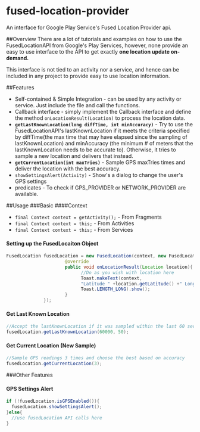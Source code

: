 # fused-location-provider
An interface for Google Play Service's Fused Location Provider api.

##Overview
There are a lot of tutorials and examples on how to use the FusedLocationAPI from Google's Play Services, however, none provide an easy to use interface to the API to get exactly **one location update on-demand.**

This interface is not tied to an activity nor a service, and hence can be included in any project to provide easy to use location information.


##Features
* Self-contained & Simple Integration - can be used by any activity or service. Just include the file and call the functions.
* Callback interface - simply implement the Callback interface and define the method `onLocationResult(Location)` to process the location data.
* **`getLastKnownLocation(long diffTime, int minAccuracy)`** - Try to use the FusedLocationAPI's lastKnownLocation if it meets the criteria specified by diffTime(the max time that may have elapsed since the sampling of lastKnownLocation) and minAccuracy (the minimum # of meters that the lastKnownLocation needs to be accurate to). Otherwise, it tries to sample a new location and delivers that instead.
* **`getCurrentLocation(int maxTries)`** - Sample GPS maxTries times and deliver the location with the best accuracy.
* `showSettingsAlert(Activity)` - Show's a dialog to change the user's GPS settings
* predicates - To check if GPS_PROVIDER or NETWORK_PROVIDER are available.


##Usage
###Basic
####Context
* `final Context context = getActivity();` - From Fragments
* `final Context context = this;` - From Activities
* `final Context context = this;` - From Services

#### Setting up the FusedLocaiton Object
```java
FusedLocation fusedLocation = new FusedLocation(context, new FusedLocation.Callback(){
                      @override
                      public void onLocationResult(Location location){
                            //Do as you wish with location here
                            Toast.makeText(context, 
                            "Latitude " +location.getLatitude() +" Longitude: " + location.getLongitude(), 
                            Toast.LENGTH_LONG).show();
                      }
              });
```
              
#### Get Last Known Location
```java
//Accept the lastKnownLocation if it was sampled within the last 60 seconds and is within 50m of accuracy, otherwise, sample it and return the most recent sample
fusedLocation.getLastKnownLocation(60000, 50); 
```

#### Get Current Location (New Sample)
```java
//Sample GPS readings 3 times and choose the best based on accuracy
fusedLocation.getCurrentLocation(3); 
```

###Other Features
#### GPS Settings Alert
```java
if (!fusedLocation.isGPSEnabled()){ 
  fusedLocation.showSettingsAlert();
}else{
  //use fusedLocation API calls here
}
```

